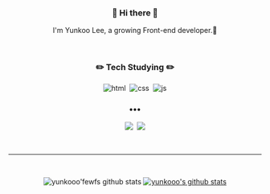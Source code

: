 <h3 align=center>👋 Hi there 👋</h3>
<p align="center">
I'm Yunkoo Lee, a growing Front-end developer.🌱
</p>
<br>
<h3 align=center>✏️ Tech Studying ✏️</h3>  
<p align=center>
<img alt="html" src ="https://img.shields.io/badge/HTML-E34F26.svg?&style=flat&logo=HTML5&logoColor=white"/>&nbsp
<img alt="css" src ="https://img.shields.io/badge/CSS3-1572B6.svg?&style=flat&logo=HTML5&logoColor=white"/>&nbsp
<img alt="js" src ="https://img.shields.io/badge/JavaScript-F7DF1E.svg?&style=flat&logo=HTML5&logoColor=white"/>

</p>

<h3 align="center">•••</h3>
<p align=center>
<a href="https://velog.io/@yunkooo" target="_blank"><img src="https://img.shields.io/badge/Velog-11B48A?style=flat-square&logo=Vimeo&logoColor=white&link=https://velog.io/@yunkooo"/></a>&nbsp
<a href="mailto:yunkoooooo@gmail.com" target="_blank"><img src="https://img.shields.io/badge/Gmail-EA4335?style=flat-square&logo=Gmail&logoColor=white&link=mailto:yunkoooooo@gmail.com"/></a>
</p>
<br>

---
<br>
<div align=center>

![yunkooo'fewfs github stats](https://github-readme-stats.vercel.app/api?username=yunkooo&show_icons=true&theme=synthwave)
[![yunkooo's github stats](https://github-readme-stats.vercel.app/api/top-langs/?username=yunkooo&show_icons=true&hide_border=true&title_color=004386&icon_color=004386&layout=compact)](https://github.com/yunkooo)






